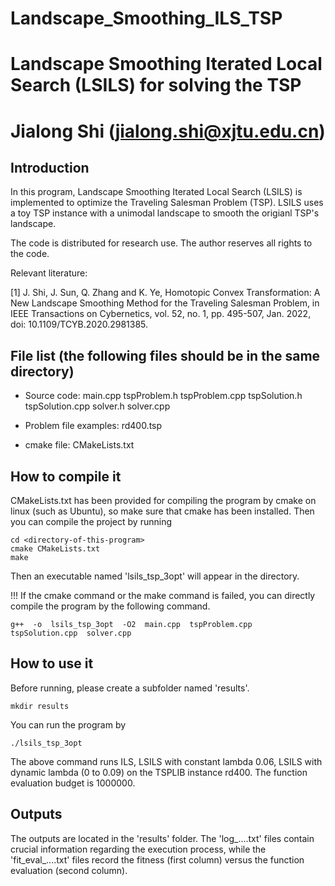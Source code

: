 # Landscape_Smoothing_ILS_TSP
# Landscape Smoothing Iterated Local Search (LSILS) for solving the TSP
# Jialong Shi (jialong.shi@xjtu.edu.cn)



## Introduction

In this program, Landscape Smoothing Iterated Local Search (LSILS) is implemented to optimize the Traveling Salesman Problem (TSP). LSILS uses a toy TSP instance with a unimodal landscape to smooth the origianl TSP's landscape.

<!---
Here is the visualization a 8-city random TSP's landscape: 
<img src="https://github.com/JialongShi/LSILS_TSP_3opt/blob/main/2D_originalTSP_dim8.gif" width="210px"><img src="https://github.com/JialongShi/LSILS_TSP_3opt/blob/main/originalTSP_dim8.gif" width="210px">
<div style="position: relative; width: 170px; height: 89px;"> 
    <img src="https://github.com/JialongShi/LSILS_TSP_3opt/blob/main/convexTSP_dim8.gif" width="170" height="170" alt=""> 
    <span style="position: absolute; bottom: -30; left: -80;"> 8-city unimodal TSP's landscape: </span> 
</div>
-->
The code is distributed for research use. The author reserves all rights to the code.

Relevant literature:

[1] J. Shi, J. Sun, Q. Zhang and K. Ye, Homotopic Convex Transformation: A New Landscape Smoothing Method for the Traveling Salesman Problem, in IEEE Transactions on Cybernetics, vol. 52, no. 1, pp. 495-507, Jan. 2022, doi: 10.1109/TCYB.2020.2981385.

## File list (the following files should be in the same directory)

- Source code: main.cpp  tspProblem.h  tspProblem.cpp  tspSolution.h  tspSolution.cpp  solver.h  solver.cpp

- Problem file examples: rd400.tsp

- cmake file: CMakeLists.txt

## How to compile it

CMakeLists.txt has been provided for compiling the program by cmake on linux (such as Ubuntu), so make sure that cmake has been installed. Then you can compile the project by running

```
cd <directory-of-this-program>
cmake CMakeLists.txt
make
```

Then an executable named 'lsils_tsp_3opt' will appear in the directory. 

!!! If the cmake command or the make command is failed, you can directly compile the program by the following command. 

```
g++  -o  lsils_tsp_3opt  -O2  main.cpp  tspProblem.cpp  tspSolution.cpp  solver.cpp
```

## How to use it

Before running, please create a subfolder named 'results'.

```
mkdir results
```

You can run the program by

```
./lsils_tsp_3opt
```

The above command runs ILS, LSILS with constant lambda 0.06, LSILS with dynamic lambda (0 to 0.09) on the TSPLIB instance rd400. The function evaluation budget is 1000000.



## Outputs

The outputs are located in the 'results' folder. The 'log_....txt' files contain crucial information regarding the execution process, while the 'fit_eval_....txt' files record the fitness (first column) versus the function evaluation (second column).

```



